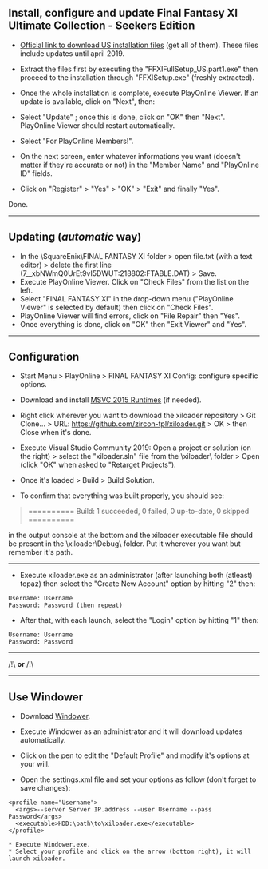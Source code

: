 ## Install, configure and update Final Fantasy XI Ultimate Collection - Seekers Edition

* [Official link to download US installation files](http://www.playonline.com/ff11us/download/media/install_win.html) (get all of them). These files include updates until april 2019.
* Extract the files first by executing the "FFXIFullSetup_US.part1.exe" then proceed to the installation through "FFXISetup.exe" (freshly extracted).

* Once the whole installation is complete, execute PlayOnline Viewer. If an update is available, click on "Next", then: 
* Select "Update" ; once this is done, click on "OK" then "Next". PlayOnline Viewer should restart automatically.
* Select "For PlayOnline Members!".
* On the next screen, enter whatever informations you want (doesn't matter if they're accurate or not) in the "Member Name" and "PlayOnline ID"  fields.
* Click on "Register" > "Yes" > "OK" > "Exit" and finally "Yes".

Done.

---

## Updating (_automatic_ way)

* In the \SquareEnix\FINAL FANTASY XI folder > open file.txt (with a text editor) > delete the first line (7__xbNWmQ0UrEt9vI5DWUT:218802:FTABLE.DAT) > Save.
* Execute PlayOnline Viewer. Click on "Check Files" from the list on the left.
* Select "FINAL FANTASY XI" in the drop-down menu ("PlayOnline Viewer" is selected by default) then click on "Check Files".
* PlayOnline Viewer will find errors, click on "File Repair" then "Yes".
* Once everything is done, click on "OK" then "Exit Viewer" and "Yes".

---

## Configuration

* Start Menu > PlayOnline > FINAL FANTASY XI Config: configure specific options.

* Download and install [MSVC 2015 Runtimes](https://www.microsoft.com/en-ca/download/details.aspx?id=48145) (if needed).
* Right click wherever you want to download the xiloader repository > Git Clone... > URL: https://github.com/zircon-tpl/xiloader.git > OK > then Close when it's done.
* Execute Visual Studio Community 2019: Open a project or solution (on the right) > select the "xiloader.sln" file from the \xiloader\ folder > Open (click "OK" when asked to "Retarget Projects").
* Once it's loaded > Build > Build Solution.
* To confirm that everything was built properly, you should see:

> ========== Build: 1 succeeded, 0 failed, 0 up-to-date, 0 skipped ==========

in the output console at the bottom and the xiloader executable file should be present in the \xiloader\Debug\ folder.
Put it wherever you want but remember it's path.

---

* Execute xiloader.exe as an administrator (after launching both (atleast) topaz) then select the "Create New Account" option by hitting "2" then:
```
Username: Username
Password: Password (then repeat)
```
* After that, with each launch, select the "Login" option by hitting "1" then:
```
Username: Username
Password: Password
```
---

/!\ **or** /!\

---

## Use Windower

* Download [Windower](http://windower.net/).
* Execute Windower as an administrator and it will download updates automatically.

* Click on the pen to edit the "Default Profile" and modify it's options at your will.

* Open the settings.xml file and set your options as follow (don't forget to save changes):

```
<profile name="Username">
  <args>--server Server IP.address --user Username --pass Password</args>
  <executable>HDD:\path\to\xiloader.exe</executable>
</profile>

* Execute Windower.exe.
* Select your profile and click on the arrow (bottom right), it will launch xiloader.